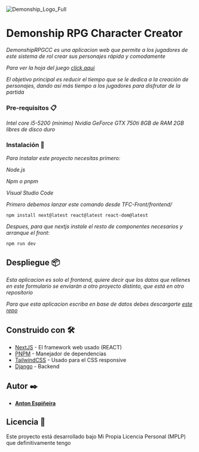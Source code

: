 ![Demonship_Logo_Full](https://github.com/user-attachments/assets/07e1ab5f-af7b-4f53-af32-c72e7abfbb0f)
# Demonship RPG Character Creator


_DemonshipRPGCC es una aplicacion web que permite a los jugadores de este sistema de rol crear sus personajes rápida y comodamente_

_Para ver la hoja del juego [click aqui](https://cdn.shopify.com/s/files/1/0022/2727/3817/files/Mothership_1E_-_Advanced_Character_Sheet_Outlined.pdf?v=1713673196)_

_El objetivo principal es reducir el tiempo que se le dedica a la creación de personajes, dando así más tiempo a los jugadores para disfrutar de la partida_

### Pre-requisitos 📋

_Intel core i5-5200 (minimo)_
_Nvidia GeForce GTX 750ti_
_8GB de RAM_
_2GB libres de disco duro_


### Instalación 🔧

_Para instalar este proyecto necesitas primero:_

_Node.js_

_Npm o pnpm_

_Visual Studio Code_

_Primero debemos lanzar este comando desde TFC-Front/frontend/_

```
npm install next@latest react@latest react-dom@latest
```

_Despues, para que nextjs instale el resto de componentes necesarios y arranque el front:_

```
npm run dev
```

## Despliegue 📦

_Esta aplicacion es solo el frontend, quiere decir que los datos que rellenes en este formulario se enviarán a otro proyecto distinto, que está en otro repositorio_

_Para que esta aplicacion escriba en base de datos debes descargarte [este repo](https://github.com/antoin0/TFC-Back)_



## Construido con 🛠️

* [NextJS](https://nextjs.org/) - El framework web usado (REACT)
* [PNPM](https://pnpm.io/es/) - Manejador de dependencias
* [TailwindCSS](https://tailwindcss.com/) - Usado para el CSS responsive
* [Django](https://www.djangoproject.com/) - Backend 


## Autor ✒️

* **[Anton Espiñeira](https://github.com/antoin0)** 


## Licencia 📄

Este proyecto está desarrollado bajo Mi Propia Licencia Personal (MPLP) que definitivamente tengo
